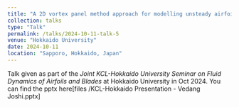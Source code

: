 ```yaml
---
title: "A 2D vortex panel method approach for modelling unsteady airfoil dynamics"
collection: talks
type: "Talk"
permalink: /talks/2024-10-11-talk-5
venue: "Hokkaido University"
date: 2024-10-11
location: "Sapporo, Hokkaido, Japan"
---
```


Talk given as part of the *Joint KCL-Hokkaido University Seminar on Fluid Dynamics of Airfoils and Blades* at Hokkaido University in Oct 2024. You can find the pptx here[files
/KCL-Hokkaido Presentation - Vedang Joshi.pptx]
